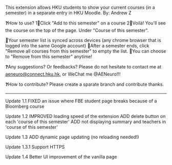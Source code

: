 This extension allows HKU students to show your current courses (in a semester) in a separate entry in HKU Moodle. 
By: Andrew Z

❓How to use?
1⃣️Click "Add to this semester" on a course
2⃣️Voilà! You'll see the course on the top of the page. Under "Course of this semester".

🎉Your semester list is synced across devices (any chrome browser that is logged into the same Google account)
🎉After a semester ends, click "Remove all courses from this semester" to empty the list.
🎉You can choose to "Remove from this semester" anytime!


❓Any suggestions? Or feedbacks? Please do not hesitate to contact me at aeneuro@connect.hku.hk, or WeChat me @AENeuro!!!

❓How to contribute?
Please create a sparate branch and contribute thanks.

----------------------
Update 1.1
FIXED an issue where FBE student page breaks because of a Bloomberg course

Update 1.2
IMPROVED loading speed of the extension
ADD delete button on each 'course of this semester'
ADD not displaying summary and teachers in 'course of this semester'

Update 1.3
ADD dynamic page updating (no reloading needed!)

Update 1.3.1
Support HTTPS

Update 1.4
Better UI improvement of the vanilla page